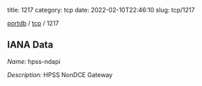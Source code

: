 title: 1217
category: tcp
date: 2022-02-10T22:46:10
slug: tcp/1217

[portdb](/) / [tcp](/category/tcp.html) / 1217


## IANA Data

_Name:_ hpss-ndapi

_Description:_ HPSS NonDCE Gateway


